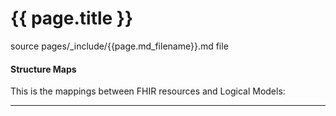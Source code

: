 # {{ page.title }}

source pages/_include/{{page.md_filename}}.md  file

#### Structure Maps

This is the mappings between FHIR resources and Logical Models:

<!-- {% raw %} {% include list-simple-structuremaps.%} {% endraw %} -->

---
